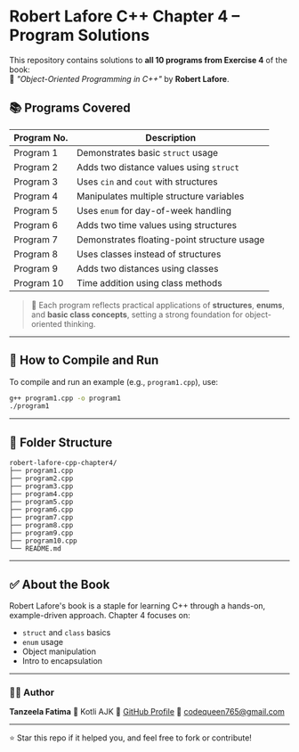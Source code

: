 # Robert Lafore C++ Chapter 4 – Program Solutions

This repository contains solutions to **all 10 programs from Exercise 4** of the book:  
📘 *"Object-Oriented Programming in C++"* by **Robert Lafore**.

## 📚 Programs Covered

| Program No. | Description                           |
|-------------|----------------------------------------|
| Program 1   | Demonstrates basic `struct` usage      |
| Program 2   | Adds two distance values using `struct` |
| Program 3   | Uses `cin` and `cout` with structures  |
| Program 4   | Manipulates multiple structure variables |
| Program 5   | Uses `enum` for day-of-week handling   |
| Program 6   | Adds two time values using structures  |
| Program 7   | Demonstrates floating-point structure usage |
| Program 8   | Uses classes instead of structures     |
| Program 9   | Adds two distances using classes       |
| Program 10  | Time addition using class methods      |

> 📌 Each program reflects practical applications of **structures**, **enums**, and **basic class concepts**, setting a strong foundation for object-oriented thinking.

---

## 🚀 How to Compile and Run

To compile and run an example (e.g., `program1.cpp`), use:
```bash
g++ program1.cpp -o program1
./program1
````

---

## 📁 Folder Structure

```
robert-lafore-cpp-chapter4/
├── program1.cpp
├── program2.cpp
├── program3.cpp
├── program4.cpp
├── program5.cpp
├── program6.cpp
├── program7.cpp
├── program8.cpp
├── program9.cpp
├── program10.cpp
└── README.md
```

---

## ✅ About the Book

Robert Lafore's book is a staple for learning C++ through a hands-on, example-driven approach.
Chapter 4 focuses on:

* `struct` and `class` basics
* `enum` usage
* Object manipulation
* Intro to encapsulation

---

### 🙋‍♀️ Author

**Tanzeela Fatima**
📍 Kotli AJK
🔗 [GitHub Profile](https://github.com/Fatima-progmmer)
📧 [codequeen765@gmail.com](mailto:codequeen765@gmail.com)

---

⭐ Star this repo if it helped you, and feel free to fork or contribute!
